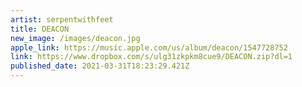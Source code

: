 ```yaml
---
artist: serpentwithfeet
title: DEACON
new_image: /images/deacon.jpg
apple_link: https://music.apple.com/us/album/deacon/1547728752
link: https://www.dropbox.com/s/ulg31zkpkm8cue9/DEACON.zip?dl=1
published_date: 2021-03-31T18:23:29.421Z
---
```

